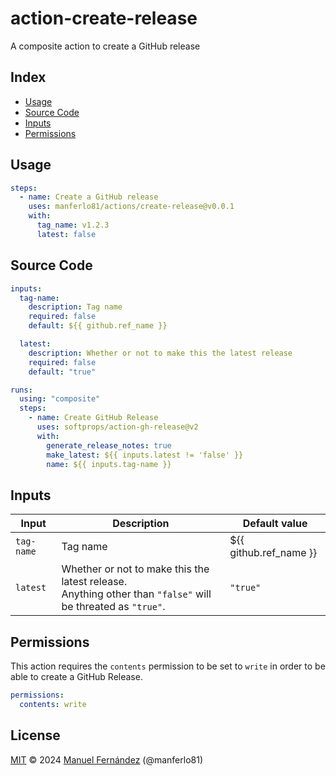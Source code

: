 # action-create-release

A composite action to create a GitHub release

## Index

* [Usage](#usage)
* [Source Code](#source-code)
* [Inputs](#inputs)
* [Permissions](#permissions)

## Usage

```yaml
steps:
  - name: Create a GitHub release
    uses: manferlo81/actions/create-release@v0.0.1
    with:
      tag_name: v1.2.3
      latest: false
```

## Source Code

```yaml
inputs:
  tag-name:
    description: Tag name
    required: false
    default: ${{ github.ref_name }}

  latest:
    description: Whether or not to make this the latest release
    required: false
    default: "true"

runs:
  using: "composite"
  steps:
    - name: Create GitHub Release
      uses: softprops/action-gh-release@v2
      with:
        generate_release_notes: true
        make_latest: ${{ inputs.latest != 'false' }}
        name: ${{ inputs.tag-name }}
```

## Inputs

| Input       | Description                                    | Default value |
| ----------- | ---------------------------------------------- | ------------- |
| `tag-name`  | Tag name                                       | ${{ github.ref_name }} |
| `latest`    | Whether or not to make this the latest release.<br />Anything other than `"false"` will be threated as `"true"`. | `"true"`        |

## Permissions

This action requires the `contents` permission to be set to `write` in order to be able to create a GitHub Release.

```yaml
permissions:
  contents: write
```

## License

[MIT](./LICENSE) &copy; 2024 [Manuel Fernández](https://github.com/manferlo81) (@manferlo81)
